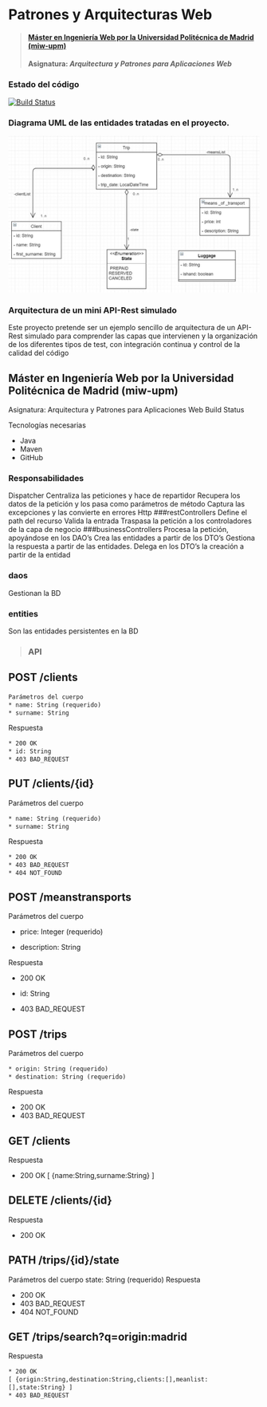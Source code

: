 
# Patrones y Arquitecturas Web

> #### [Máster en Ingeniería Web por la Universidad Politécnica de Madrid (miw-upm)](http://miw.etsisi.upm.es)
> #### Asignatura: *Arquitectura y Patrones para Aplicaciones Web*

### Estado del código

[![Build Status](https://travis-ci.org/ropili19/APAW.-ECP2.-rosario.orbezo.svg?branch=master)](https://travis-ci.org/ropili19/APAW-ECP2-rosarioOrbezo)

<!---
![Quality Gate](https://sonarcloud.io/api/project_badges/measure?project=es.upm.miw%3AAPAW-pd&metric=alert_status)
-->
### Diagrama UML de las entidades tratadas en el proyecto.
![Alt text](https://github.com/ropili19/APAW.-ECP1.-rosario.orbezo/blob/master/src/main/images/uml_1.jpeg?raw=true "uml")

### Arquitectura de un mini API-Rest simulado
Este proyecto pretende ser un ejemplo sencillo de arquitectura de un API-Rest simulado para comprender las capas que intervienen y la organización de los diferentes tipos de test, con integración continua y control de la calidad del código

## Máster en Ingeniería Web por la Universidad Politécnica de Madrid (miw-upm)
Asignatura: Arquitectura y Patrones para Aplicaciones Web
Build Status

Tecnologías necesarias
* Java
* Maven
* GitHub
### Responsabilidades
Dispatcher
Centraliza las peticiones y hace de repartidor
Recupera los datos de la petición y los pasa como parámetros de método
Captura las excepciones y las convierte en errores Http
###restControllers
Define el path del recurso
Valida la entrada
Traspasa la petición a los controladores de la capa de negocio
###businessControllers
Procesa la petición, apoyándose en los DAO’s
Crea las entidades a partir de los DTO’s
Gestiona la respuesta a partir de las entidades. Delega en los DTO’s la creación a partir de la entidad
### daos
Gestionan la BD
### entities
Son las entidades persistentes en la BD
>### API

## POST /clients

	Parámetros del cuerpo
	* name: String (requerido)
	* surname: String
  
Respuesta

	* 200 OK
	* id: String
	* 403 BAD_REQUEST
## PUT /clients/{id}

Parámetros del cuerpo

	* name: String (requerido)
	* surname: String
  
Respuesta

	* 200 OK
	* 403 BAD_REQUEST
	* 404 NOT_FOUND
  
## POST /meanstransports

Parámetros del cuerpo
  
 * price: Integer (requerido)
  
 * description: String
  
Respuesta

* 200 OK
  
* id: String
  
* 403 BAD_REQUEST
  
  
## POST /trips

Parámetros del cuerpo

	* origin: String (requerido)
	* destination: String (requerido)
	
Respuesta

*	200 OK
*	403 BAD_REQUEST

## GET /clients
Respuesta
*	200 OK
	[ {name:String,surname:String} ]
## DELETE /clients/{id}
Respuesta
*	200 OK


## PATH /trips/{id}/state
Parámetros del cuerpo
state: String (requerido)
Respuesta
*	200 OK
*	403 BAD_REQUEST
*	404 NOT_FOUND
## GET /trips/search?q=origin:madrid
Respuesta

	* 200 OK
	[ {origin:String,destination:String,clients:[],meanlist:[],state:String} ]
	* 403 BAD_REQUEST
